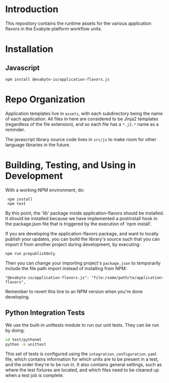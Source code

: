 # Introduction
This repository contains the runtime assets for the various application flavors in the Exabyte platform workflow units.

# Installation
## Javascript
```shell
npm install @exabyte-io/application-flavors.js
```


# Repo Organization
Application templates live in `assets`, with each subdirectory being the name of each application.  All files in here are considered to be Jinja2 templates (regardless of the file extension), and so each file has a `*.j2.*` name as a reminder.

The javascript library source code lives in `src/js` to make room for other language libraries in the future.

# Building, Testing, and Using in Development
With a working NPM environment, do:
```shell
 npm install
 npm test
```

By this point, the 'lib' package inside application-flavors should be installed. It should be installed because we have
implemented a postinstall hook in the package.json file that is triggered by the execution of 'npm install'.

If you are developing the application-flavors package, and want to locally publish your updates, you can build the 
library's source such that you can import it from another project during development, by executing:
```shell
npm run prepublishOnly
```

Then you can change your importing project's `package.json` to temporarily include the file path import instead of installing from NPM:
```
"@exabyte-io/application-flavors.js": "file:/some/path/to/application-flavors",
```

Remember to revert this line to an NPM version when you're done developing.

## Python Integration Tests

We use the built-in unittests module to run our unit tests. They can be run by doing:

```bash
cd test/pythonml
python -m unittest
```

This set of tests is configured using the `integration_configuration.yaml` file, which contains information for which
units are to be present in a test, and the order they're to be run in. It also contains general settings, such as
where the test fixtures are located, and which files need to be cleaned up when a test job is complete.
